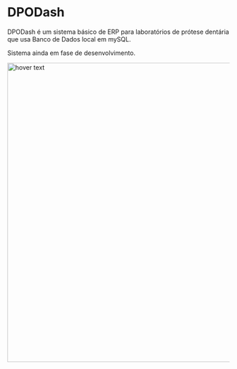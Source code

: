 # DPODash
DPODash é um sistema básico de ERP para laboratórios de prótese dentária que usa Banco de Dados local em mySQL.

Sistema ainda em fase de desenvolvimento.

<img src="https://i.ibb.co/4Fqj1L8/Capture-DPODash-13-01-2021.png" width="980" height="680" title="hover text">
